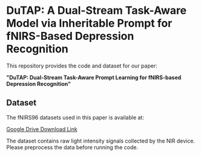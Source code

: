 # DuTAP: A Dual-Stream Task-Aware Model via Inheritable Prompt for fNIRS-Based Depression Recognition

This repository provides the code and dataset for our paper:

**"DuTAP: Dual-Stream Task-Aware Prompt Learning for fNIRS-based Depression Recognition"**

##  Dataset

The fNIRS96 datasets used in this paper is available at:

[Google Drive Download Link](https://drive.google.com/file/d/1WDcfG2IWhQ6TkDl8ropND9B7aM1eYCXG/view?usp=drive_link)

The dataset contains raw light intensity signals collected by the NIR device. Please preprocess the data before running the code.

